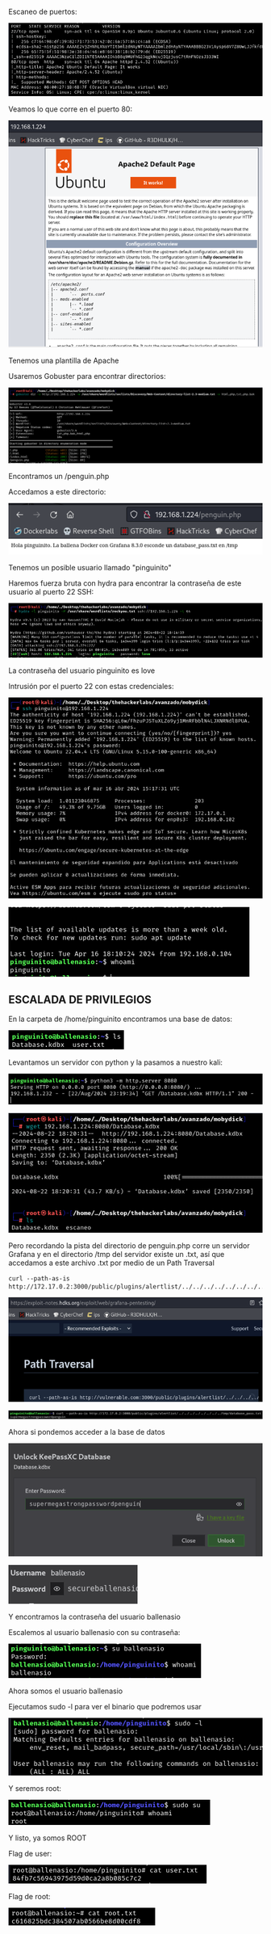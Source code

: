 Escaneo de puertos:

![](../../../Images/Pasted%20image%2020240822181118.png)

Veamos lo que corre en el puerto 80:

![](../../../Images/Pasted%20image%2020240822181138.png)

Tenemos una plantilla de Apache

Usaremos Gobuster para encontrar directorios:

![](../../../Images/Pasted%20image%2020240822181245.png)

Encontramos un /penguin.php

Accedamos a este directorio:

![](../../../Images/Pasted%20image%2020240822181300.png)

Tenemos un posible usuario llamado "pinguinito"

Haremos fuerza bruta con hydra para encontrar la contraseña de este usuario al puerto 22 SSH:

![](../../../Images/Pasted%20image%2020240822181616.png)

La contraseña del usuario pinguinito es love

Intrusión por el puerto 22 con estas credenciales:

![](../../../Images/Pasted%20image%2020240822181707.png)

![](../../../Images/Pasted%20image%2020240822181714.png)

## ESCALADA DE PRIVILEGIOS

En la carpeta de /home/pinguinito encontramos una base de datos:

![](../../../Images/Pasted%20image%2020240822181936.png)

Levantamos un servidor con python y la pasamos a nuestro kali:

![](../../../Images/Pasted%20image%2020240822182038.png)

![](../../../Images/Pasted%20image%2020240822182046.png)

Pero recordando la pista del directorio de penguin.php corre un servidor Grafana y en el directorio /tmp del servidor existe un .txt, así que accedamos a este archivo .txt por medio de un Path Traversal 
```
curl --path-as-is http://172.17.0.2:3000/public/plugins/alertlist/../../../../../../../../tmp/database_pass.txt
```

![](../../../Images/Pasted%20image%2020240822184117.png)

![](../../../Images/Pasted%20image%2020240822184318.png)

Ahora si pondemos acceder a la base de datos

![](../../../Images/Pasted%20image%2020240822184737.png)

![](../../../Images/Pasted%20image%2020240822184748.png)

Y encontramos la contraseña del usuario ballenasio

Escalemos al usuario ballenasio con su contraseña:

![](../../../Images/Pasted%20image%2020240822184825.png)

Ahora somos el usuario ballenasio

Ejecutamos sudo -l para ver el binario que podremos usar 

![](../../../Images/Pasted%20image%2020240822184915.png)

Y seremos root:

![](../../../Images/Pasted%20image%2020240822184934.png)

Y listo, ya somos ROOT

Flag de user:

![](../../../Images/Pasted%20image%2020240822184959.png)

Flag de root:

![](../../../Images/Pasted%20image%2020240822185012.png)

